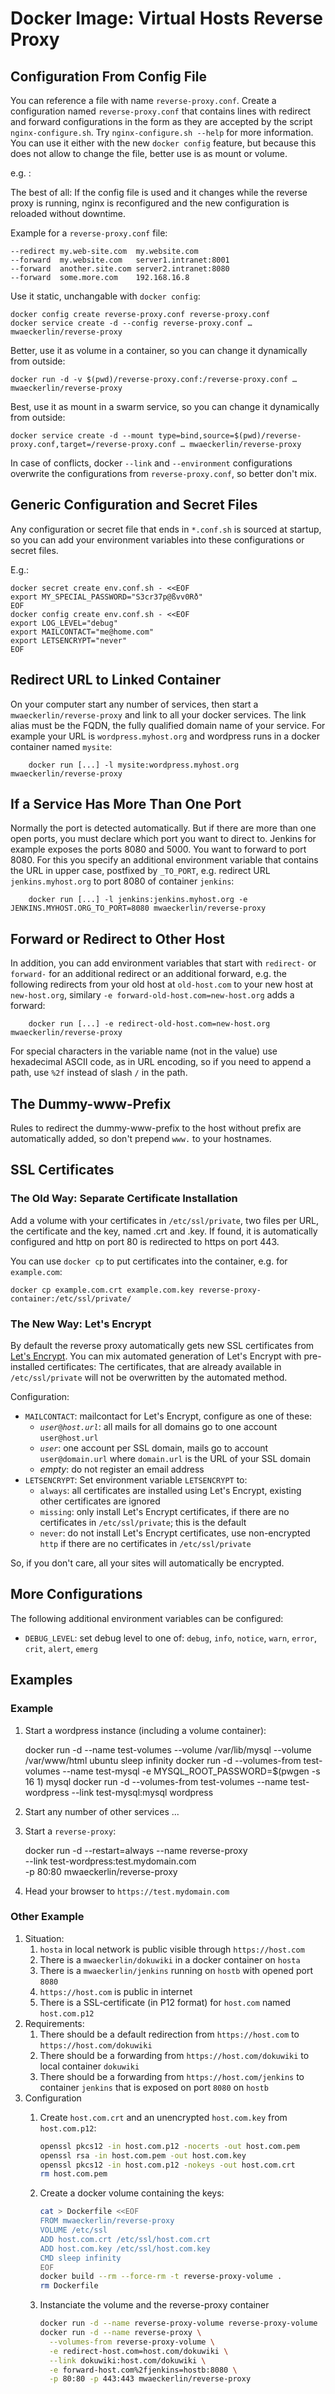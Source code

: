 # Docker Image: Virtual Hosts Reverse Proxy #

## Configuration From Config File ##

You can reference a file with name `reverse-proxy.conf`. Create a configuration named `reverse-proxy.conf` that contains lines with redirect and forward configurations in the form as they are accepted by the script `nginx-configure.sh`. Try `nginx-configure.sh --help` for more information. You can use it either with the new `docker config` feature, but because this does not allow to change the file, better use is as mount or volume.

e.g. : 

The best of all: If the config file is used and it changes while the reverse proxy is running, nginx is reconfigured and the new configuration is reloaded without downtime.

Example for a `reverse-proxy.conf` file:

```
--redirect my.web-site.com  my.website.com
--forward  my.website.com   server1.intranet:8001
--forward  another.site.com server2.intranet:8080
--forward  some.more.com    192.168.16.8
```

Use it static, unchangable with `docker config`:
```
docker config create reverse-proxy.conf reverse-proxy.conf
docker service create -d --config reverse-proxy.conf … mwaeckerlin/reverse-proxy
```

Better, use it as volume in a container, so you can change it dynamically from outside:
```
docker run -d -v $(pwd)/reverse-proxy.conf:/reverse-proxy.conf … mwaeckerlin/reverse-proxy
```

Best, use it as mount in a swarm service, so you can change it dynamically from outside:
```
docker service create -d --mount type=bind,source=$(pwd)/reverse-proxy.conf,target=/reverse-proxy.conf … mwaeckerlin/reverse-proxy
```

In case of conflicts, docker `--link` and `--environment` configurations overwrite the configurations from `reverse-proxy.conf`, so better don't mix.

## Generic Configuration and Secret Files ##

Any configuration or secret file that ends in `*.conf.sh` is sourced
at startup, so you can add your environment variables into these
configurations or secret files.

E.g.:

```
docker secret create env.conf.sh - <<EOF
export MY_SPECIAL_PASSWORD="S3cr37p@ßvv0Rð"
EOF
docker config create env.conf.sh - <<EOF
export LOG_LEVEL="debug"
export MAILCONTACT="me@home.com"
export LETSENCRYPT="never"
EOF
```


## Redirect URL to Linked Container ##

On your computer start any number of services, then start a `mwaeckerlin/reverse-proxy` and link to all your docker services. The link alias must be the FQDN, the fully qualified domain name of your service. For example your URL is `wordpress.myhost.org` and wordpress runs in a docker container named `mysite`:

        docker run [...] -l mysite:wordpress.myhost.org mwaeckerlin/reverse-proxy

## If a Service Has More Than One Port ##

Normally the port is detected automatically. But if there are more than one open ports, you must declare which port you want to direct to. Jenkins for example exposes the ports 8080 and 5000. You want to forward to port 8080. For this you specify an additional environment variable that contains the URL in upper case, postfixed by `_TO_PORT`, e.g. redirect URL `jenkins.myhost.org` to port 8080 of container `jenkins`:

        docker run [...] -l jenkins:jenkins.myhost.org -e JENKINS.MYHOST.ORG_TO_PORT=8080 mwaeckerlin/reverse-proxy

## Forward or Redirect to Other Host ##

In addition, you can add environment variables that start with `redirect-` or `forward-` for an additional redirect or an additional forward, e.g. the following redirects from your old host at `old-host.com` to your new host at `new-host.org`, similary `-e forward-old-host.com=new-host.org` adds a forward:

        docker run [...] -e redirect-old-host.com=new-host.org mwaeckerlin/reverse-proxy

For special characters in the variable name (not in the value) use hexadecimal ASCII code, as in URL encoding, so if you need to append a path, use `%2f` instead of slash `/` in the path.

## The Dummy-www-Prefix ##

Rules to redirect the dummy-www-prefix to the host without prefix are automatically added, so don't prepend `www.` to your hostnames.

## SSL Certificates ##

### The Old Way: Separate Certificate Installation ###

Add a volume with your certificates in `/etc/ssl/private`, two files per URL, the certificate and the key, named <url>.crt and <url>.key. If found, it is automatically configured and http on port 80 is redirected to https on port 443.

You can use `docker cp` to put certificates into the container, e.g. for `example.com`:

    docker cp example.com.crt example.com.key reverse-proxy-container:/etc/ssl/private/

### The New Way: Let's Encrypt ###

By default the reverse proxy automatically gets new SSL certificates from [Let's Encrypt](https://letsencrypt.org/). You can mix automated generation of Let's Encrypt with pre-installed certificates: The certificates, that are already available in `/etc/ssl/private` will not be overwritten by the automated method.

Configuration:

 - `MAILCONTACT`: mailcontact for Let's Encrypt, configure as one of these:
     - _`user`_`@`_`host.url`_: all mails for all domains go to one account `user@host.url`
     - _`user`_: one account per SSL domain, mails go to account `user@domain.url` where `domain.url` is the URL of your SSL domain
     - _empty_: do not register an email address
 - `LETSENCRYPT`: Set environment variable `LETSENCRYPT` to:
     - `always`: all certificates are installed using Let's Encrypt, existing other certificates are ignored
     - `missing`: only install Let's Encrypt certificates, if there are no certificates in `/etc/ssl/private`; this is the default
     - `never`: do not install Let's Encrypt certificates, use non-encrypted `http` if there are no certificates in `/etc/ssl/private`

So, if you don't care, all your sites will automatically be encrypted.

## More Configurations ##

The following additional environment variables can be configured:
 - `DEBUG_LEVEL`: set debug level to one of: `debug`, `info`, `notice`, `warn`, `error`, `crit`, `alert`, `emerg`

## Examples ##

### Example ###

  1. Start a wordpress instance (including a volume container):

        docker run -d --name test-volumes --volume /var/lib/mysql --volume /var/www/html ubuntu sleep infinity
        docker run -d --volumes-from test-volumes --name test-mysql -e MYSQL_ROOT_PASSWORD=$(pwgen -s 16 1) mysql
        docker run -d --volumes-from test-volumes --name test-wordpress --link test-mysql:mysql wordpress
  2. Start any number of other services ...
  3. Start a `reverse-proxy`: 

        docker run -d --restart=always --name reverse-proxy \
          --link test-wordpress:test.mydomain.com \
          -p 80:80 mwaeckerlin/reverse-proxy
  4. Head your browser to `https://test.mydomain.com`

### Other Example ###

  1. Situation:
      1. `hosta` in local network is public visible through `https://host.com`
      2. There is a `mwaeckerlin/dokuwiki` in a docker container on `hosta`
      3. There is a `mwaeckerlin/jenkins` running on `hostb` with opened port `8080`
      4. `https://host.com` is public in internet
      5. There is a SSL-certificate (in P12 format) for `host.com` named `host.com.p12`
  2. Requirements:
      1. There should be a default redirection from `https://host.com` to `https://host.com/dokuwiki`
      2. There should be a forwarding from `https://host.com/dokuwiki` to local container `dokuwiki`
      3. There should be a forwarding from `https://host.com/jenkins` to container `jenkins` that is exposed on port `8080` on `hostb`
  3. Configuration
      1. Create `host.com.crt` and an unencrypted `host.com.key` from `host.com.p12`: 

            ```bash
            openssl pkcs12 -in host.com.p12 -nocerts -out host.com.pem
            openssl rsa -in host.com.pem -out host.com.key
            openssl pkcs12 -in host.com.p12 -nokeys -out host.com.crt
            rm host.com.pem
            ```
      2. Create a docker volume containing the keys: 

            ```bash
            cat > Dockerfile <<EOF
            FROM mwaeckerlin/reverse-proxy
            VOLUME /etc/ssl
            ADD host.com.crt /etc/ssl/host.com.crt
            ADD host.com.key /etc/ssl/host.com.key
            CMD sleep infinity
            EOF
            docker build --rm --force-rm -t reverse-proxy-volume .
            rm Dockerfile
            ```
      3. Instanciate the volume and the reverse-proxy container 

            ```bash
            docker run -d --name reverse-proxy-volume reverse-proxy-volume
            docker run -d --name reverse-proxy \
              --volumes-from reverse-proxy-volume \
              -e redirect-host.com=host.com/dokuwiki \
              --link dokuwiki:host.com/dokuwiki \
              -e forward-host.com%2fjenkins=hostb:8080 \
              -p 80:80 -p 443:443 mwaeckerlin/reverse-proxy
            ```
